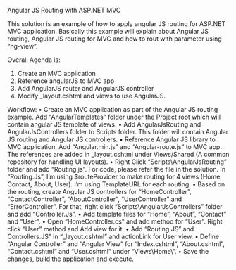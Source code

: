 Angular JS Routing with ASP.NET MVC

This solution is an example of how to apply angular JS routing for ASP.NET MVC application. Basically this example will explain about Angular JS routing, Angular JS routing for MVC and how to rout with parameter using “ng-view”.

Overall Agenda is:
1.	Create an MVC application
2.	Reference angularJS to MVC app
3.	Add AngularJS router and AngularJS controller
4.	Modify _layout.cshtml and views to use AngularJS.

Workflow:
•	Create an MVC application as part of the Angular JS routing example. Add “AngularTemplates” folder under the Project root which will contain angular JS template of views.
•	Add AngularJsRouting and AngularJsControllers folder to Scripts folder. This folder will contain Angular JS routing and Angular JS controllers.
•	Reference Angular JS library to MVC application. Add “Angular.min.js” and “Angular-route.js” to MVC app. The references are added in _layout.cshtml under Views/Shared (A common repository for handling UI layouts).
•	Right Click “Scripts\AngularJsRouting” folder and add “Routing.js”. For code, please refer the file in the solution. In “Routing.Js”, I’m using $routeProvider to make routing for 4 views (Home, Contact, About, User). I’m using TemplateURL for each routing. 
•	Based on the routing, create Angular JS controllers for “HomeController”, “ContactController”, “AboutController”, “UserController” and “ErrorController”. For that, right click “Scripts\AngularJsControllers” folder and add “Controller.Js”.
•	Add template files for “Home”, “About”, “Contact” and “User”.
•	Open “HomeController.cs” and add method for “User”. Right click “User” method and Add view for it.
•	Add “Routing.JS” and Controllers.JS” in “_layout.cshtml” and actionLink for User view.
•	Define “Angular Controller” and “Angular View” for “Index.cshtml”, “About.cshtml”, “Contact.cshtml” and “User.cshtml” under “Views\Home\”.
•	Save the changes, build the application and execute.
